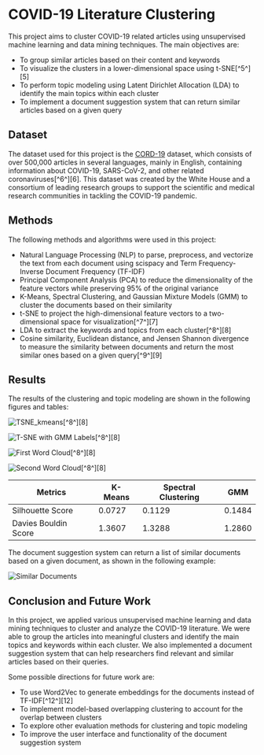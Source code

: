 # COVID-19 Literature Clustering

This project aims to cluster COVID-19 related articles using unsupervised machine learning and data mining techniques. The main objectives are:

- To group similar articles based on their content and keywords
- To visualize the clusters in a lower-dimensional space using t-SNE[^5^][5]
- To perform topic modeling using Latent Dirichlet Allocation (LDA) to identify the main topics within each cluster
- To implement a document suggestion system that can return similar articles based on a given query

## Dataset

The dataset used for this project is the [CORD-19](https://www.kaggle.com/allen-institute-for-ai/CORD-19-research-challenge) dataset, which consists of over 500,000 articles in several languages, mainly in English, containing information about COVID-19, SARS-CoV-2, and other related coronaviruses[^6^][6]. This dataset was created by the White House and a consortium of leading research groups to support the scientific and medical research communities in tackling the COVID-19 pandemic.

## Methods

The following methods and algorithms were used in this project:

- Natural Language Processing (NLP) to parse, preprocess, and vectorize the text from each document using scispacy and Term Frequency-Inverse Document Frequency (TF-IDF)
- Principal Component Analysis (PCA) to reduce the dimensionality of the feature vectors while preserving 95% of the original variance
- K-Means, Spectral Clustering, and Gaussian Mixture Models (GMM) to cluster the documents based on their similarity
- t-SNE to project the high-dimensional feature vectors to a two-dimensional space for visualization[^7^][7]
- LDA to extract the keywords and topics from each cluster[^8^][8]
- Cosine similarity, Euclidean distance, and Jensen Shannon divergence to measure the similarity between documents and return the most similar ones based on a given query[^9^][9]

## Results

The results of the clustering and topic modeling are shown in the following figures and tables:

![TSNE_kmeans](https://github.com/pareekshitreddy/COVID-19-Literature-Clustering/assets/91700444/106e04f4-7735-4769-8f98-a92775375b6f)[^8^][8]

![T-SNE with GMM Labels]([tsne_gmm.png](https://github.com/pareekshitreddy/COVID-19-Literature-Clustering/assets/91700444/bfb14f9e-5c8d-4536-9177-712130c7dfa1))[^8^][8]

![First Word Cloud]([wordcloud1.png](https://github.com/pareekshitreddy/COVID-19-Literature-Clustering/assets/91700444/9abec0a3-b2ed-442c-9af1-b92a97554d9c))[^8^][8]

![Second Word Cloud]([wordcloud2.png](https://github.com/pareekshitreddy/COVID-19-Literature-Clustering/assets/91700444/6a7265da-1677-4fc7-bf92-d3f301544aeb))[^8^][8]

| Metrics | K-Means | Spectral Clustering | GMM |
|---------|---------|---------------------|-----|
| Silhouette Score | 0.0727 | 0.1129 | 0.1484 |[^1^][1][^2^][2][^3^][3]
| Davies Bouldin Score | 1.3607 | 1.3288 | 1.2860 |

The document suggestion system can return a list of similar documents based on a given document, as shown in the following example:

![Similar Documents](similar_docs.png)

## Conclusion and Future Work

In this project, we applied various unsupervised machine learning and data mining techniques to cluster and analyze the COVID-19 literature. We were able to group the articles into meaningful clusters and identify the main topics and keywords within each cluster. We also implemented a document suggestion system that can help researchers find relevant and similar articles based on their queries.

Some possible directions for future work are:

- To use Word2Vec to generate embeddings for the documents instead of TF-IDF[^12^][12]
- To implement model-based overlapping clustering to account for the overlap between clusters
- To explore other evaluation methods for clustering and topic modeling
- To improve the user interface and functionality of the document suggestion system
